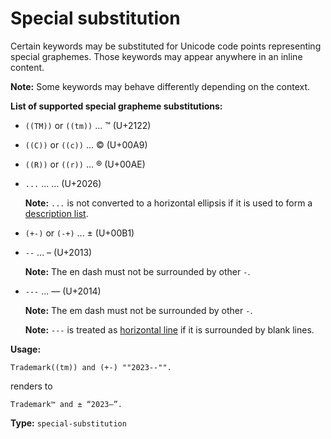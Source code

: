 # Special substitution

Certain keywords may be substituted for Unicode code points representing special graphemes.
Those keywords may appear anywhere in an inline content.

**Note:** Some keywords may behave differently depending on the context.

**List of supported special grapheme substitutions:**

- `((TM))` or `((tm))` ... ™ (U+2122)
- `((C))` or `((c))` ... © (U+00A9)
- `((R))` or `((r))` ... ® (U+00AE)
- `...` ... … (U+2026)

  **Note:** `...` is not converted to a horizontal ellipsis if it is used to form a [description list](/markup/blocks/indents/lists/description-list). 

- `(+-)` or `(-+)` ... ± (U+00B1)
- `--` ... – (U+2013)

  **Note:** The en dash must not be surrounded by other `-`.

- `---` ... — (U+2014)

  **Note:** The em dash must not be surrounded by other `-`.

  **Note:** `---` is treated as [horizontal line](/markup/blocks/separators/horizontal-line) if it is surrounded by blank lines.

**Usage:**

```
Trademark((tm)) and (+-) ""2023--"".
```

renders to

```
Trademark™ and ± “2023–”.
```

**Type:** `special-substitution`
